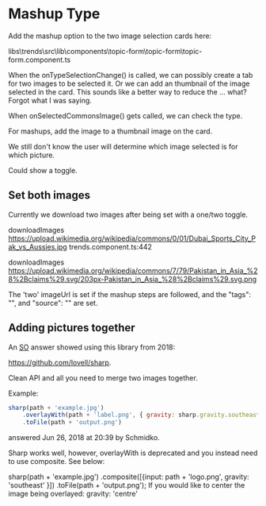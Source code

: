 # Mashup Type

Add the mashup option to the two image selection cards here:

libs\trends\src\lib\components\topic-form\topic-form\topic-form.component.ts

When the onTypeSelectionChange() is called, we can possibly create a tab for two images to be selected it.
Or we can add an thumbnail of the image selected in the card.  This sounds like a better way to reduce the ... what?  Forgot what I was saying.

When onSelectedCommonsImage() gets called, we can check the type.

For mashups, add the image to a thumbnail image on the card.

We still don't know the user will determine which image selected is for which picture.

Could show a toggle.

## Set both images

Currently we download two images after being set with a one/two toggle.

downloadImages <https://upload.wikimedia.org/wikipedia/commons/0/01/Dubai_Sports_City_Pak_vs_Aussies.jpg>
trends.component.ts:442

downloadImages <https://upload.wikimedia.org/wikipedia/commons/7/79/Pakistan_in_Asia_%28%2Bclaims%29.svg/203px-Pakistan_in_Asia_%28%2Bclaims%29.svg.png>

The 'two' imageUrl is set if the mashup steps are followed, and the "tags": "", and "source": "" are set.

## Adding pictures together

An [SO](https://stackoverflow.com/questions/8070708/merge-2-images-with-node-js) answer showed using this library from 2018:

<https://github.com/lovell/sharp>.

Clean API and all you need to merge two images together.

Example:

```js
sharp(path + 'example.jpg')
    .overlayWith(path + 'label.png', { gravity: sharp.gravity.southeast } )
    .toFile(path + 'output.png')
```

answered Jun 26, 2018 at 20:39 by Schmidko.

Sharp works well, however, overlayWith is deprecated and you instead need to use composite. See below:

sharp(path + 'example.jpg')
       .composite([{input: path + 'logo.png', gravity: 'southeast' }])
       .toFile(path + 'output.png');
If you would like to center the image being overlayed: gravity: 'centre'
